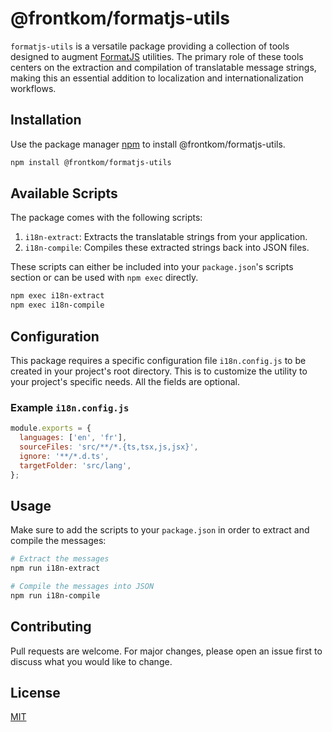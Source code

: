 # @frontkom/formatjs-utils

`formatjs-utils` is a versatile package providing a collection of tools designed to augment [FormatJS](https://formatjs.io/) utilities. The primary role of these tools centers on the extraction and compilation of translatable message strings, making this an essential addition to localization and internationalization workflows.

## Installation

Use the package manager [npm](https://www.npmjs.com/) to install @frontkom/formatjs-utils.

```bash
npm install @frontkom/formatjs-utils
```

## Available Scripts

The package comes with the following scripts:

1. `i18n-extract`: Extracts the translatable strings from your application.
2. `i18n-compile`: Compiles these extracted strings back into JSON files.

These scripts can either be included into your `package.json`'s scripts section or can be used with `npm exec` directly.

```bash
npm exec i18n-extract
npm exec i18n-compile
```

## Configuration

This package requires a specific configuration file `i18n.config.js` to be created in your project's root directory. This is to customize the utility to your project's specific needs. All the fields are optional.

### Example `i18n.config.js`

```js
module.exports = {
  languages: ['en', 'fr'],
  sourceFiles: 'src/**/*.{ts,tsx,js,jsx}',
  ignore: '**/*.d.ts',
  targetFolder: 'src/lang',
};
```

## Usage

Make sure to add the scripts to your `package.json` in order to extract and compile the messages:

```bash
# Extract the messages
npm run i18n-extract

# Compile the messages into JSON
npm run i18n-compile
```

## Contributing

Pull requests are welcome. For major changes, please open an issue first to discuss what you would like to change.

## License

[MIT](https://choosealicense.com/licenses/mit/)

